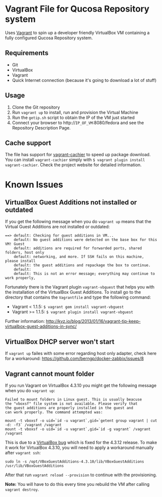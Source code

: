 # Vagrant File for Qucosa Repository system

Uses [Vagrant](https://www.vagrantup.com/) to spin up a developer friendly
VirtualBox VM containing a fully configured Qucosa Repository system.

## Requirements

- Git
- VirtualBox
- Vagrant
- Quick Internet connection (because it's going to download a lot of stuff)

## Usage

1. Clone the Git repository
2. Run `vagrant up` to install, run and provision the Virtual Machine
3. Run the `getip.sh` script to obtain the IP of the VM just started
4. Connect your browser to http://`IP_OF_VM`:8080/fedora and see the Repository
   Description Page.

## Cache support

The file has support for [vagrant-cachier](https://github.com/fgrehm/vagrant-cachier) to speed up package download. You can install `vagrant-cachier` simply with ```$ vagrant plugin install vagrant-cachier```. Check the project website for detailed information.

# Known Issues

## VirtualBox Guest Additions not installed or outdated

If you get the following message when you do ```vagrant up``` means that the Virtual Guest Additions are not installed or outdated:

```
==> default: Checking for guest additions in VM...
    default: No guest additions were detected on the base box for this VM! Guest
    default: additions are required for forwarded ports, shared folders, host only
    default: networking, and more. If SSH fails on this machine, please install
    default: the guest additions and repackage the box to continue.
    default: 
    default: This is not an error message; everything may continue to work properly,
```
Fortunately there is the Vagrant plugin ```vagrant-vbguest``` that helps you with the installation of the VirtualBox Guest Additions. To install go to the directory that contains the ```Vagrantfile``` and type the following command:

- Vagrant < 1.1.5: ```$ vagrant gem install vagrant-vbguest```
- Vagrant >= 1.1.5: ```$ vagrant plugin install vagrant-vbguest```

Further information: http://kvz.io/blog/2013/01/16/vagrant-tip-keep-virtualbox-guest-additions-in-sync/

## VirtualBox DHCP server won't start
If `vagrant up` failes with some error regarding host only adapter, check here for
a workaround: https://github.com/berngp/docker-zabbix/issues/8

## Vagrant cannot mount folder

If you run Vagrant on VirtualBox 4.3.10 you might get the following message when you do ```vagrant up```:

```
Failed to mount folders in Linux guest. This is usually beacuse
the "vboxsf" file system is not available. Please verify that
the guest additions are properly installed in the guest and
can work properly. The command attempted was:

mount -t vboxsf -o uid=`id -u vagrant`,gid=`getent group vagrant | cut -d: -f3` /vagrant /vagrant
mount -t vboxsf -o uid=`id -u vagrant`,gid=`id -g vagrant` /vagrant /vagrant
```

This is due to a [VirtualBox bug](https://www.virtualbox.org/ticket/12879) which is fixed for the 4.3.12 release. To make it work for VirtualBox 4.3.10, you will need to apply a workaround manually after ```vagrant ssh```:

```
sudo ln -s /opt/VBoxGuestAdditions-4.3.10/lib/VBoxGuestAdditions /usr/lib/VBoxGuestAdditions
```

After that run ```vagrant reload --provision``` to continue with the provisioning.

**Note:** You will have to do this every time you rebuild the VM after calling ```vagrant destroy```.

